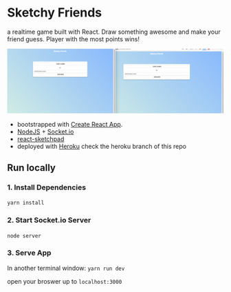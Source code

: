 # Sketchy Friends
a realtime game built with React.
Draw something awesome and make your friend guess. Player with the most points wins!

![Sketchy Friends](/sketchyfriends.gif?raw=true "Sketchy Friends")

- bootstrapped with [Create React App](https://github.com/facebookincubator/create-react-app).
- [NodeJS](https://github.com/nodejs/node) + [Socket.io](https://github.com/socketio/socket.io)
- [react-sketchpad](https://github.com/svrcekmichal/react-sketchpad)
- deployed with [Heroku](https://www.heroku.com/)
    check the heroku branch of this repo

## Run locally

### 1. Install Dependencies
`yarn install`

### 2. Start Socket.io Server
`node server`

### 3. Serve App
In another terminal window:
`yarn run dev`

open your broswer up to `localhost:3000`